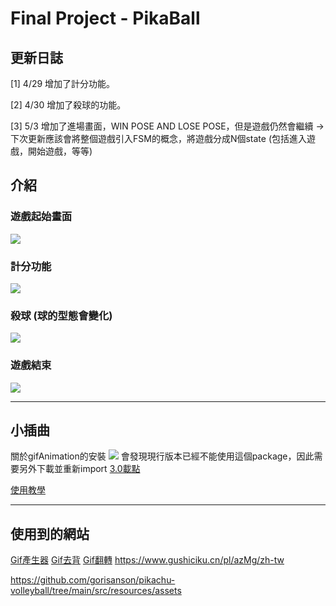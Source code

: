 # Final Project - PikaBall


## 更新日誌

[1] 4/29 增加了計分功能。

[2] 4/30 增加了殺球的功能。

[3] 5/3 增加了進場畫面，WIN POSE AND LOSE POSE，但是遊戲仍然會繼續
-> 下次更新應該會將整個遊戲引入FSM的概念，將遊戲分成N個state (包括進入遊戲，開始遊戲，等等)



## 介紹

### 遊戲起始畫面

![](https://i.imgur.com/aTZTikB.png)


### 計分功能

![](https://i.imgur.com/LjivFii.png)


### 殺球 (球的型態會變化)
![](https://i.imgur.com/nktW3l7.jpg)


### 遊戲結束
![](https://i.imgur.com/vJp5h8G.jpg)

---
## 小插曲
關於gifAnimation的安裝
![](https://i.imgur.com/aNIt7cn.png)
會發現現行版本已經不能使用這個package，因此需要另外下載並重新import
[3.0載點](https://github.com/extrapixel/gif-animation/blob/3.0/distribution/gifAnimation.zip)

[使用教學](https://www.gushiciku.cn/pl/azMg/zh-tw)

---

## 使用到的網站

[Gif產生器](https://gifmake.com/)
[Gif去背](https://www.unscreen.com/upload)
[Gif翻轉](https://www.online-image-editor.com/)
https://www.gushiciku.cn/pl/azMg/zh-tw

https://github.com/gorisanson/pikachu-volleyball/tree/main/src/resources/assets
